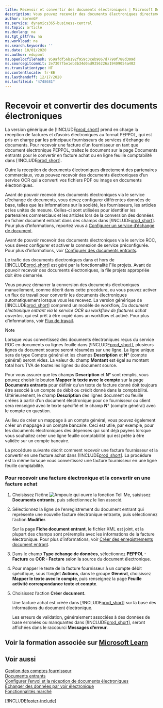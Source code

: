 ```yaml
---
title: Recevoir et convertir des documents électroniques | Microsoft Docs
description: Vous pouvez recevoir des documents électroniques directement des partenaires commerciaux ou d’un service OCR.
author: SorenGP
ms.service: dynamics365-business-central
ms.topic: article
ms.devlang: na
ms.tgt_pltfrm: na
ms.workload: na
ms.search.keywords: ''
ms.date: 10/01/2020
ms.author: edupont
ms.openlocfilehash: 959afdf56b192f959c3ceb9067d7790f788d309d
ms.sourcegitcommit: 2e7307fbe1eb3b34d0ad9356226a19409054a402
ms.translationtype: HT
ms.contentlocale: fr-BE
ms.lasthandoff: 12/17/2020
ms.locfileid: "4748681"
---
```

# <a name="receive-and-convert-electronic-documents"></a>Recevoir et convertir des documents électroniques
La version générique de [!INCLUDE[prod_short](includes/prod_short.md)] prend en charge la réception de factures et d’avoirs électroniques au format PEPPOL, qui est pris en charge par les principaux fournisseurs de services d’échange de documents. Pour recevoir une facture d’un fournisseur en tant que document électronique PEPPOL, traitez le document sur la page Documents entrants pour le convertir en facture achat ou en ligne feuille comptabilité dans [!INCLUDE[prod_short](includes/prod_short.md)].

 Outre la réception de documents électroniques directement des partenaires commerciaux, vous pouvez recevoir des documents électroniques d’un service OCR qui a converti vos fichiers PDF ou image en documents électroniques.  

 Avant de pouvoir recevoir des documents électroniques via le service d’échange de documents, vous devez configurer différentes données de base, telles que les informations sur la société, les fournisseurs, les articles et les unités de mesure. Celles-ci sont utilisées pour identifier les partenaires commerciaux et les articles lors de la conversion des données en fichier document entrant dans des champs dans [!INCLUDE[prod_short](includes/prod_short.md)]. Pour plus d’informations, reportez vous à [Configurer un service d’échange de document](across-how-to-set-up-a-document-exchange-service.md).  

 Avant de pouvoir recevoir des documents électroniques via le service ROC, vous devez configurer et activer la connexion de service préconfigurée. Pour plus d’informations, voir [Configurer des documents entrants](across-how-setup-income-documents.md).  

 Le trafic des documents électroniques dans et hors de [!INCLUDE[prod_short](includes/prod_short.md)] est géré par la fonctionnalité File projets. Avant de pouvoir recevoir des documents électroniques, la file projets appropriée doit être démarrée.  

 Vous pouvez démarrer la conversion des documents électroniques manuellement, comme décrit dans cette procédure, ou vous pouvez activer un flux de travail pour convertir les documents électroniques automatiquement lorsque vous les recevez. La version générique de [!INCLUDE[prod_short](includes/prod_short.md)] comprend un modèle de workflow, *Du document électronique entrant via le service OCR au workflow de factures achat ouvertes*, qui est prêt à être copié dans un workflow et activé. Pour plus d’informations, voir [Flux de travail](across-workflow.md).  

> [!NOTE]  
>  Lorsque vous convertissez des documents électroniques reçus du service ROC en documents ou lignes feuille dans [!INCLUDE[prod_short](includes/prod_short.md)], plusieurs lignes du document source seront résumées sur une ligne. La ligne unique sera de type Compte général et les champs **Description** et **N°** (compte général) seront vides. La valeur du champ **Montant** est égal au montant total hors TVA de toutes les lignes du document source.  
>   
>  Pour vous assurer que les champs **Description** et **N°** sont remplis, vous pouvez choisir le bouton **Mapper le texte avec le compte** sur la page **Documents entrants** pour définir qu’un texte de facture donné doit toujours être associé à un compte de débit ou crédit donné dans la comptabilité. Ultérieurement, le champ **Description** des lignes document ou feuille créées à partir d’un document électronique pour ce fournisseur ou client sera renseigné avec le texte spécifié et le champ **N°** (compte général) avec le compte en question.  
>   
>  Au lieu de créer un mappage à un compte général, vous pouvez également créer un mappage à un compte bancaire. Ceci est utile, par exemple, pour les documents électroniques des dépenses qui sont déjà payées lorsque vous souhaitez créer une ligne feuille comptabilité qui est prête à être validée sur un compte bancaire.  

 La procédure suivante décrit comment recevoir une facture fournisseur et la convertir en une facture achat dans [!INCLUDE[prod_short](includes/prod_short.md)]. La procédure est la même lorsque vous convertissez une facture fournisseur en une ligne feuille comptabilité.  

### <a name="to-receive-and-convert-an-electronic-invoice-to-a-purchase-invoice"></a>Pour recevoir une facture électronique et la convertir en une facture achat  

1.  Choisissez l’icône ![Ampoule qui ouvre la fonction Tell Me](media/ui-search/search_small.png "Dites-moi ce que vous voulez faire"), saisissez **Documents entrants**, puis sélectionnez le lien associé.  

2.  Sélectionnez la ligne de l’enregistrement du document entrant qui représente une nouvelle facture électronique entrante, puis sélectionnez l’action **Modifier**.  

     Sur la page **Fiche document entrant**, le fichier XML est joint, et la plupart des champs sont préremplis avec les informations de la facture électronique. Pour plus d’informations, voir [Créer des enregistrements document entrant](across-how-create-income-document-records.md).  

3.  Dans le champ **Type échange de données**, sélectionnez **PEPPOL - Facture** ou **OCR - Facture** selon la source du document électronique.  

4.  Pour mapper le texte de la facture fournisseur à un compte débit spécifique, sous l’onglet **Actions**, dans le groupe **Général**, choisissez **Mapper le texte avec le compte**, puis renseignez la page **Feuille activité correspondance texte et compte**.  

5.  Choisissez l’action **Créer document**.  

     Une facture achat est créée dans [!INCLUDE[prod_short](includes/prod_short.md)] sur la base des informations du document électronique.  

     Les erreurs de validation, généralement associées à des données de base erronées ou manquantes dans [!INCLUDE[prod_short](includes/prod_short.md)], seront affichées dans le raccourci **Messages d’erreur**.  

## <a name="see-related-training-at-microsoft-learn"></a>Voir la formation associée sur [Microsoft Learn](/learn/modules/electronic-documents-dynamics-365-business-central/index)

## <a name="see-also"></a>Voir aussi  
[Gestion des comptes fournisseur](payables-manage-payables.md)  
[Documents entrants](across-income-documents.md)  
[Configurer l’envoi et la réception de documents électroniques](across-how-to-set-up-electronic-document-sending-and-receiving.md)  
[Échanger des données par voir électronique](across-data-exchange.md)   
[Fonctionnalités marché](ui-across-business-areas.md)  


[!INCLUDE[footer-include](includes/footer-banner.md)]